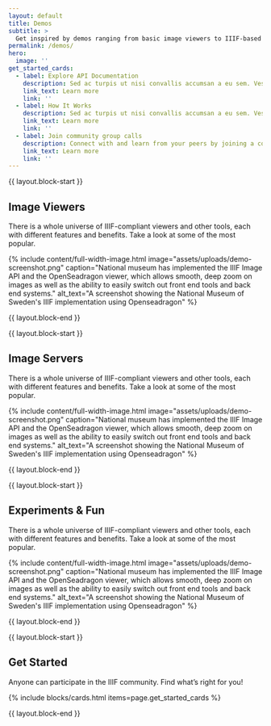 ```yaml
---
layout: default
title: Demos
subtitle: >
  Get inspired by demos ranging from basic image viewers to IIIF-based machine learning character recognition built by the community.
permalink: /demos/
hero:
  image: ''
get_started_cards:
  - label: Explore API Documentation
    description: Sed ac turpis ut nisi convallis accumsan a eu sem. Vestibulum suscipit nisi nunc, in bibendum enim tempus sed.
    link_text: Learn more
    link: ''
  - label: How It Works
    description: Sed ac turpis ut nisi convallis accumsan a eu sem. Vestibulum suscipit nisi nunc, in bibendum enim tempus sed.
    link_text: Learn more
    link: ''
  - label: Join community group calls
    description: Connect with and learn from your peers by joining a community group, or by proposing a new one! Calls are open to everyone.
    link_text: Learn more
    link: ''
---
```

{{ layout.block-start }}

## Image Viewers

There is a whole universe of IIIF-compliant viewers and other tools, each with different features and benefits. Take a look at some of the most popular.

{% include content/full-width-image.html image="assets/uploads/demo-screenshot.png" caption="National museum has implemented the IIIF Image API and the OpenSeadragon viewer, which allows smooth, deep zoom on images as well as the ability to easily switch out front end tools and back end systems." alt_text="A screenshot showing the National Museum of Sweden's IIIF implementation using Openseadragon" %}

{{ layout.block-end }}

{{ layout.block-start }}

## Image Servers

There is a whole universe of IIIF-compliant viewers and other tools, each with different features and benefits. Take a look at some of the most popular.

{% include content/full-width-image.html image="assets/uploads/demo-screenshot.png" caption="National museum has implemented the IIIF Image API and the OpenSeadragon viewer, which allows smooth, deep zoom on images as well as the ability to easily switch out front end tools and back end systems." alt_text="A screenshot showing the National Museum of Sweden's IIIF implementation using Openseadragon" %}

{{ layout.block-end }}

{{ layout.block-start }}

## Experiments & Fun

There is a whole universe of IIIF-compliant viewers and other tools, each with different features and benefits. Take a look at some of the most popular.

{% include content/full-width-image.html image="assets/uploads/demo-screenshot.png" caption="National museum has implemented the IIIF Image API and the OpenSeadragon viewer, which allows smooth, deep zoom on images as well as the ability to easily switch out front end tools and back end systems." alt_text="A screenshot showing the National Museum of Sweden's IIIF implementation using Openseadragon" %}

{{ layout.block-end }}


{{ layout.block-start }}

## Get Started
Anyone can participate in the IIIF community. Find what’s right for you!

{% include blocks/cards.html items=page.get_started_cards %}

{{ layout.block-end }}
